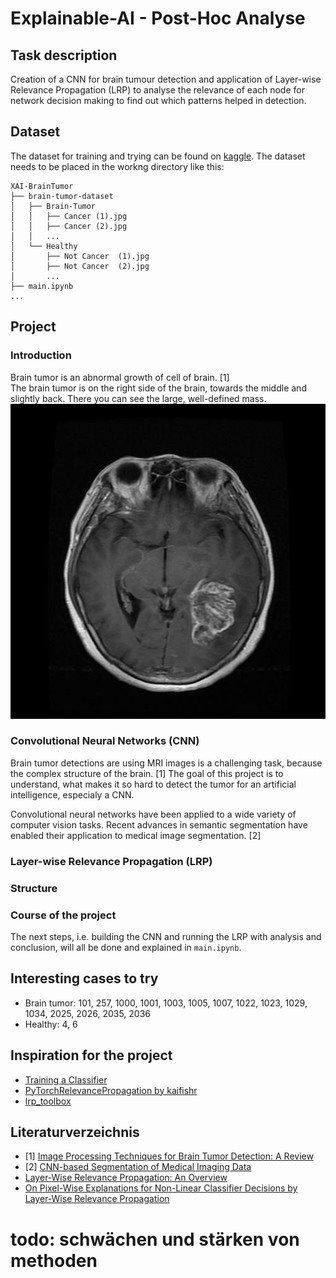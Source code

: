 # Explainable-AI - Post-Hoc Analyse

## Task description
Creation of a CNN for brain tumour detection and application of Layer-wise Relevance Propagation (LRP) to analyse the relevance of each node for network decision making to find out which patterns helped in detection.

## Dataset
The dataset for training and trying can be found on [kaggle](https://www.kaggle.com/datasets/preetviradiya/brian-tumor-dataset?resource=download).
The dataset needs to be placed in the workng directory like this:
```
XAI-BrainTumor
├── brain-tumor-dataset
│   ├── Brain-Tumor
│   │   ├── Cancer (1).jpg
│   │   ├── Cancer (2).jpg
│   │   ...
│   └── Healthy
│       ├── Not Cancer  (1).jpg
│       ├── Not Cancer  (2).jpg
│       ...
├── main.ipynb
...
```

## Project
### Introduction
Brain tumor is an abnormal growth of cell of brain. [1]\
The brain tumor is on the right side of the brain, towards the middle and slightly back. There you can see the large, well-defined mass.\
![brain tumor](images-documentation/cancer_1.jpg "Title")

### Convolutional Neural Networks (CNN)
Brain tumor detections are using MRI images is a challenging task, because the complex structure of the brain. [1] The goal of this project is to understand, what makes it so hard to detect the tumor for an artificial intelligence, especialy a CNN.

Convolutional neural networks have been applied to a wide variety of computer vision tasks. Recent advances in semantic segmentation have enabled their application to medical image segmentation. [2]

### Layer-wise Relevance Propagation (LRP)


### Structure


### Course of the project
The next steps, i.e. building the CNN and running the LRP with analysis and conclusion, will all be done and explained in ``main.ipynb``. 

## Interesting cases to try
- Brain tumor: 101, 257, 1000, 1001, 1003, 1005, 1007, 1022, 1023, 1029, 1034, 2025, 2026, 2035, 2036
- Healthy: 4, 6

## Inspiration for the project
* [Training a Classifier](https://pytorch.org/tutorials/beginner/blitz/cifar10_tutorial.html)
* [PyTorchRelevancePropagation by kaifishr](https://github.com/kaifishr/PyTorchRelevancePropagation)
* [lrp_toolbox](https://github.com/sebastian-lapuschkin/lrp_toolbox)

## Literaturverzeichnis
* [1] [Image Processing Techniques for Brain Tumor Detection: A Review](https://d1wqtxts1xzle7.cloudfront.net/40014067/IJETTCS-2015-10-01-7-libre.pdf?1447569226=&response-content-disposition=inline%3B+filename%3DImage_Processing_Techniques_for_Brain_Tu.pdf&Expires=1732787103&Signature=F2~tywWaIuTf0XXNDVScYlEQgee8b1217Rm8Zhw9KqWc9CGPjEsdJloSP0STUU~0wHc6HsjsBXQbYoBZUfHDFM~YTXkZJO3-pPNGkgJQIMmlraEcINHVU0O2mMRvzkGStvPzHw5cA3QfSuYolTAxsoITc~8hGCSgYibms8EWEIBuVuU6o53qdeCkKO8hEkdJ-l7KyuyLWzd1MAWF8vDmsr7lSY9pArTw248jMknpsnblIEFWkXjYQbatFyTKPDLCaP9dbLz33qm7oDj5UQfkEVzOIRYe1Z3KO48NLRnRpB~8y7ZsVeg488171NLvyt6rAckpjkyBCSEDN8fEjfph1A__&Key-Pair-Id=APKAJLOHF5GGSLRBV4ZA)
* [2] [CNN-based Segmentation of Medical Imaging Data](https://arxiv.org/abs/1701.03056)
* [Layer-Wise Relevance Propagation: An Overview](https://link.springer.com/chapter/10.1007/978-3-030-28954-6_10)
* [On Pixel-Wise Explanations for Non-Linear Classifier Decisions by Layer-Wise Relevance Propagation](https://journals.plos.org/plosone/article?id=10.1371/journal.pone.0130140)

# todo: schwächen und stärken von methoden
